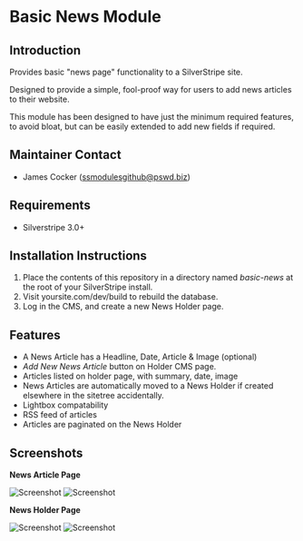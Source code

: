 # Basic News Module

## Introduction

Provides basic "news page" functionality to a SilverStripe site. 

Designed to provide a simple, fool-proof way for users to add news articles to their website.

This module has been designed to have just the minimum required features, to avoid bloat, but can be easily extended to add new fields if required.

## Maintainer Contact ##
 * James Cocker (ssmodulesgithub@pswd.biz)
 
## Requirements
 * Silverstripe 3.0+
 
## Installation Instructions

1. Place the contents of this repository in a directory named *basic-news* at the root of your SilverStripe install.
2. Visit yoursite.com/dev/build to rebuild the database.
3. Log in the CMS, and create a new News Holder page.

## Features

* A News Article has a Headline, Date, Article & Image (optional)
* *Add New News Article* button on Holder CMS page.
* Articles listed on holder page, with summary, date, image
* News Articles are automatically moved to a News Holder if created elsewhere in the sitetree accidentally.
* Lightbox compatability
* RSS feed of articles
* Articles are paginated on the News Holder

## Screenshots


**News Article Page**

![Screenshot](http://spdr.me/Dt4g+) 
![Screenshot](http://spdr.me/7Zyh+)

**News Holder Page**

![Screenshot](http://spdr.me/HZX7+)
![Screenshot](http://spdr.me/l6D5+)